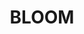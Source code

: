---
title: BLOOM
link: https://arxiv.org/abs/2211.05100
release:
  month: 5
  year: 2022
training:
  code:
    pretraining:
      value: 5
      license: Apache 2.0
    finetuning:
      value: Unknown
    alignment:
      value: N/A
  data:
    pretraining:
      value: Unknown
      license: D3 or D4
    sft:
      value: 5
      license: Apache 2.0
    alignment:
      value: N/A
evaluation:
  code:
    general:
      value: 5
      license: Apache 2.0
    safety:
      value: N/A
  data:
    utility:
      value: N/A
    safety:
      value: N/A
deployment:
  code:
    inference:
      value: 5
      license: Apache 2.0
  data:
    weights:
      value: 4
      license: RAIL

---